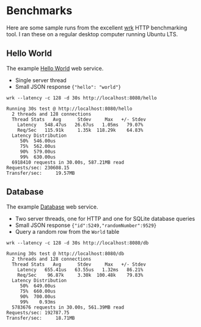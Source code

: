 # Benchmarks

Here are some sample runs from the excellent [wrk](https://github.com/wg/wrk)
HTTP benchmarking tool. I ran these on a regular desktop computer running
Ubuntu LTS.

## Hello World

The example [Hello World](../examples/hello.cpp) web service.

- Single server thread
- Small JSON response `{"hello": "world"}`

```console
wrk --latency -c 128 -d 30s http://localhost:8080/hello
```

```console
Running 30s test @ http://localhost:8080/hello
  2 threads and 128 connections
  Thread Stats   Avg      Stdev     Max   +/- Stdev
    Latency   548.47us   26.67us   1.05ms   79.07%
    Req/Sec   115.91k     1.35k  118.29k    64.83%
  Latency Distribution
     50%  546.00us
     75%  562.00us
     90%  579.00us
     99%  630.00us
  6918410 requests in 30.00s, 587.21MB read
Requests/sec: 230608.15
Transfer/sec:     19.57MB
```

## Database

The example [Database](../examples/database.cpp) web service.

- Two server threads, one for HTTP and one for SQLite database queries
- Small JSON response `{"id":5249,"randomNumber":9529}`
- Query a random row from the `World` table

```console
wrk --latency -c 128 -d 30s http://localhost:8080/db
```

```console
Running 30s test @ http://localhost:8080/db
  2 threads and 128 connections
  Thread Stats   Avg      Stdev     Max   +/- Stdev
    Latency   655.41us   63.55us   1.32ms   86.21%
    Req/Sec    96.87k     3.30k  100.48k    79.83%
  Latency Distribution
     50%  649.00us
     75%  660.00us
     90%  700.00us
     99%    0.93ms
  5783676 requests in 30.00s, 561.39MB read
Requests/sec: 192787.75
Transfer/sec:     18.71MB
```
